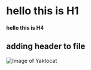 # hello this is H1
#### hello this is H4
## adding header to file
![Image of Yaktocat](https://octodex.github.com/images/yaktocat.png)
